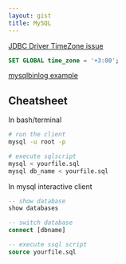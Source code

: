```yaml
---
layout: gist
title: MySQL
---
```


[JDBC Driver TimeZone issue](https://stackoverflow.com/questions/26515700/mysql-jdbc-driver-5-1-33-time-zone-issue)
```sql
SET GLOBAL time_zone = '+3:00';
```


[mysqlbinlog example](https://www.thegeekstuff.com/2017/08/mysqlbinlog-examples/)

## Cheatsheet

In bash/terminal
```bash
# run the client
mysql -u root -p

# execute sqlscript
mysql < yourfile.sql
mysql db_name < yourfile.sql
```

In mysql interactive client
```sql
-- show database
show databases

-- switch database
connect [dbname]

-- execute ssql script
source yourfile.sql
```
